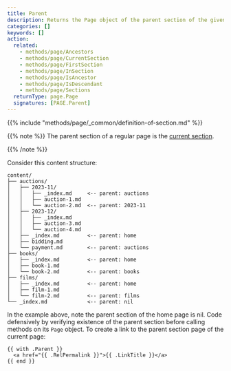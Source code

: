 ```yaml
---
title: Parent
description: Returns the Page object of the parent section of the given page.
categories: []
keywords: []
action:
  related:
    - methods/page/Ancestors
    - methods/page/CurrentSection
    - methods/page/FirstSection
    - methods/page/InSection
    - methods/page/IsAncestor
    - methods/page/IsDescendant
    - methods/page/Sections
  returnType: page.Page
  signatures: [PAGE.Parent]
---
```


{{% include "methods/page/_common/definition-of-section.md" %}}

{{% note %}}
The parent section of a regular page is the [current section].

[current section]: /methods/page/currentsection
{{% /note %}}

Consider this content structure:

```text
content/
├── auctions/
│   ├── 2023-11/
│   │   ├── _index.md     <-- parent: auctions
│   │   ├── auction-1.md
│   │   └── auction-2.md  <-- parent: 2023-11
│   ├── 2023-12/
│   │   ├── _index.md     
│   │   ├── auction-3.md
│   │   └── auction-4.md
│   ├── _index.md         <-- parent: home
│   ├── bidding.md
│   └── payment.md        <-- parent: auctions
├── books/
│   ├── _index.md         <-- parent: home
│   ├── book-1.md
│   └── book-2.md         <-- parent: books
├── films/
│   ├── _index.md         <-- parent: home 
│   ├── film-1.md
│   └── film-2.md         <-- parent: films
└── _index.md             <-- parent: nil
```

In the example above, note the parent section of the home page is nil. Code defensively by verifying existence of the parent section before calling methods on its `Page` object. To create a link to the parent section page of the current page:

```go-html-template
{{ with .Parent }}
  <a href="{{ .RelPermalink }}">{{ .LinkTitle }}</a>
{{ end }}
```
